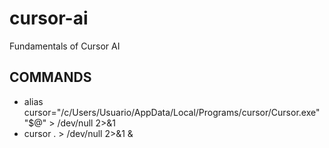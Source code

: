 # cursor-ai

Fundamentals of Cursor AI

## COMMANDS

- alias cursor="/c/Users/Usuario/AppData/Local/Programs/cursor/Cursor.exe" "$@" > /dev/null 2>&1
- cursor . > /dev/null 2>&1 &
